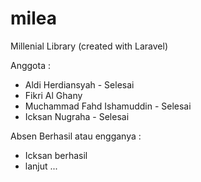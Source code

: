 # milea
Millenial Library (created with Laravel)

Anggota : 
  - Aldi Herdiansyah - Selesai
  - Fikri Al Ghany
  - Muchammad Fahd Ishamuddin - Selesai
  - Icksan Nugraha - Selesai
  
Absen Berhasil atau engganya : 
- Icksan berhasil 
- lanjut ...
